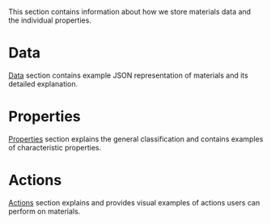 This section contains information about how we store materials data and the individual properties.

# Data

[Data](data.md) section contains example JSON representation of materials and its detailed explanation.

# Properties

[Properties](properties.md) section explains the general classification and contains examples of characteristic properties.

# Actions

[Actions](actions.md) section explains and provides visual examples of actions users can perform on materials.
